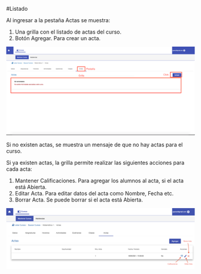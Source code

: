#Listado

Al ingresar a la pestaña Actas se muestra:

1. Una grilla con el listado de actas del curso.
2. Botón Agregar. Para crear un acta.

![Listado Actas](img/listado_actas.png)

Si no existen actas, se muestra un mensaje de que no hay actas para el curso.

Si ya existen actas, la grilla permite realizar las siguientes acciones
para cada acta:

1. Mantener Calificaciones. Para agregar los alumnos al acta, si el acta está Abierta.
2. Editar Acta. Para editar datos del acta como Nombre, Fecha etc.
3. Borrar Acta. Se puede borrar si el acta está Abierta.

![Listado Acciones](img/listado_actas_acciones.png)

